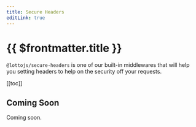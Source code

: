 ```yaml
---
title: Secure Headers
editLink: true
---
```


# {{ $frontmatter.title }}

`@lottojs/secure-headers` is one of our built-in middlewares that will help you setting headers to help on the security off your requests.

[[toc]]

## Coming Soon

Coming soon.